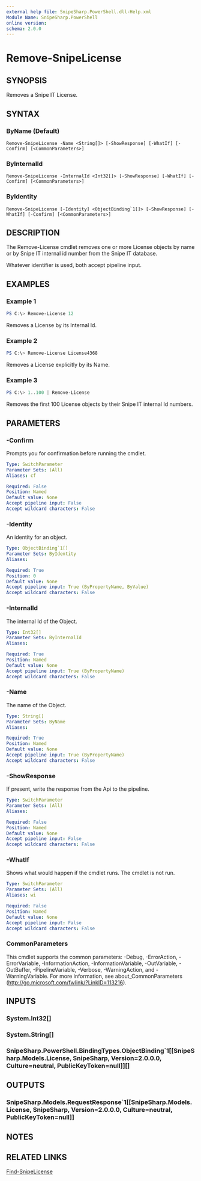 ```yaml
---
external help file: SnipeSharp.PowerShell.dll-Help.xml
Module Name: SnipeSharp.PowerShell
online version:
schema: 2.0.0
---
```


# Remove-SnipeLicense

## SYNOPSIS
Removes a Snipe IT License.

## SYNTAX

### ByName (Default)
```
Remove-SnipeLicense -Name <String[]> [-ShowResponse] [-WhatIf] [-Confirm] [<CommonParameters>]
```

### ByInternalId
```
Remove-SnipeLicense -InternalId <Int32[]> [-ShowResponse] [-WhatIf] [-Confirm] [<CommonParameters>]
```

### ByIdentity
```
Remove-SnipeLicense [-Identity] <ObjectBinding`1[]> [-ShowResponse] [-WhatIf] [-Confirm] [<CommonParameters>]
```

## DESCRIPTION
The Remove-License cmdlet removes one or more License objects by name or by Snipe IT internal id number from the Snipe IT database.

Whatever identifier is used, both accept pipeline input.

## EXAMPLES

### Example 1
```powershell
PS C:\> Remove-License 12
```

Removes a License by its Internal Id.

### Example 2
```powershell
PS C:\> Remove-License License4368
```

Removes a License explicitly by its Name.

### Example 3
```powershell
PS C:\> 1..100 | Remove-License
```

Removes the first 100 License objects by their Snipe IT internal Id numbers.

## PARAMETERS

### -Confirm
Prompts you for confirmation before running the cmdlet.

```yaml
Type: SwitchParameter
Parameter Sets: (All)
Aliases: cf

Required: False
Position: Named
Default value: None
Accept pipeline input: False
Accept wildcard characters: False
```

### -Identity
An identity for an object.

```yaml
Type: ObjectBinding`1[]
Parameter Sets: ByIdentity
Aliases:

Required: True
Position: 0
Default value: None
Accept pipeline input: True (ByPropertyName, ByValue)
Accept wildcard characters: False
```

### -InternalId
The internal Id of the Object.

```yaml
Type: Int32[]
Parameter Sets: ByInternalId
Aliases:

Required: True
Position: Named
Default value: None
Accept pipeline input: True (ByPropertyName)
Accept wildcard characters: False
```

### -Name
The name of the Object.

```yaml
Type: String[]
Parameter Sets: ByName
Aliases:

Required: True
Position: Named
Default value: None
Accept pipeline input: True (ByPropertyName)
Accept wildcard characters: False
```

### -ShowResponse
If present, write the response from the Api to the pipeline.

```yaml
Type: SwitchParameter
Parameter Sets: (All)
Aliases:

Required: False
Position: Named
Default value: None
Accept pipeline input: False
Accept wildcard characters: False
```

### -WhatIf
Shows what would happen if the cmdlet runs.
The cmdlet is not run.

```yaml
Type: SwitchParameter
Parameter Sets: (All)
Aliases: wi

Required: False
Position: Named
Default value: None
Accept pipeline input: False
Accept wildcard characters: False
```

### CommonParameters
This cmdlet supports the common parameters: -Debug, -ErrorAction, -ErrorVariable, -InformationAction, -InformationVariable, -OutVariable, -OutBuffer, -PipelineVariable, -Verbose, -WarningAction, and -WarningVariable. For more information, see about_CommonParameters (http://go.microsoft.com/fwlink/?LinkID=113216).

## INPUTS

### System.Int32[]

### System.String[]

### SnipeSharp.PowerShell.BindingTypes.ObjectBinding`1[[SnipeSharp.Models.License, SnipeSharp, Version=2.0.0.0, Culture=neutral, PublicKeyToken=null]][]

## OUTPUTS

### SnipeSharp.Models.RequestResponse`1[[SnipeSharp.Models.License, SnipeSharp, Version=2.0.0.0, Culture=neutral, PublicKeyToken=null]]

## NOTES

## RELATED LINKS

[Find-SnipeLicense](Find-SnipeLicense.md)
